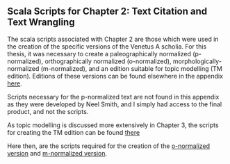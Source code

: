 ## Scala Scripts for Chapter 2: Text Citation and Text Wrangling ##

The scala scripts associated with Chapter 2 are those which were used in the creation of the specific versions of the Venetus A scholia. For this thesis, it was necessary to create a paleographically normalized (p-normalized), orthographically normalized (o-normalized), morphologically-normalized (m-normalized), and an edition suitable for topic modelling (TM edition). Editions of these versions can be found elsewhere in the appendix [here]().

Scripts necessary for the p-normalized text are not found in this appendix as they were developed by Neel Smith, and I simply had access to the final product, and not the scripts.

As topic modelling is discussed more extensively in Chapter 3, the scripts for creating the TM edition can be found [there]()

Here then, are the scripts required for the creation of the [o-normalized version](https://github.com/cjschu17/Thesis2016-2017/tree/master/Appendix/Chapter2/Scripts/creatingONormalizedText) and [m-normalized version](https://github.com/cjschu17/Thesis2016-2017/tree/master/Appendix/Chapter2/Scripts/creatingMNormalizedText).
